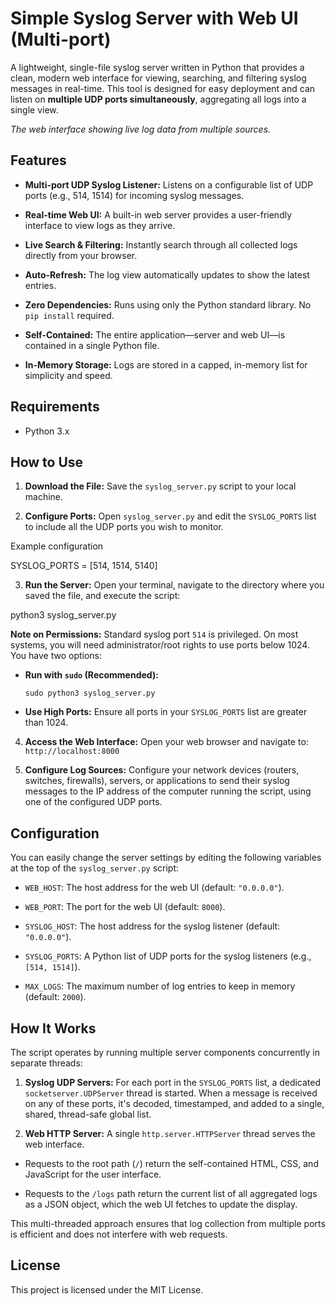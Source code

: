 # Simple Syslog Server with Web UI (Multi-port)

A lightweight, single-file syslog server written in Python that provides a clean, modern web interface for viewing, searching, and filtering syslog messages in real-time. This tool is designed for easy deployment and can listen on **multiple UDP ports simultaneously**, aggregating all logs into a single view.

*The web interface showing live log data from multiple sources.*

## Features

* **Multi-port UDP Syslog Listener:** Listens on a configurable list of UDP ports (e.g., 514, 1514) for incoming syslog messages.

* **Real-time Web UI:** A built-in web server provides a user-friendly interface to view logs as they arrive.

* **Live Search & Filtering:** Instantly search through all collected logs directly from your browser.

* **Auto-Refresh:** The log view automatically updates to show the latest entries.

* **Zero Dependencies:** Runs using only the Python standard library. No `pip install` required.

* **Self-Contained:** The entire application—server and web UI—is contained in a single Python file.

* **In-Memory Storage:** Logs are stored in a capped, in-memory list for simplicity and speed.

## Requirements

* Python 3.x

## How to Use

1. **Download the File:**
   Save the `syslog_server.py` script to your local machine.

2. **Configure Ports:**
   Open `syslog_server.py` and edit the `SYSLOG_PORTS` list to include all the UDP ports you wish to monitor.



Example configuration

SYSLOG_PORTS = [514, 1514, 5140]


3. **Run the Server:**
Open your terminal, navigate to the directory where you saved the file, and execute the script:



python3 syslog_server.py


**Note on Permissions:** Standard syslog port `514` is privileged. On most systems, you will need administrator/root rights to use ports below 1024. You have two options:

* **Run with `sudo` (Recommended):**

  ```
  sudo python3 syslog_server.py
  
  ```

* **Use High Ports:** Ensure all ports in your `SYSLOG_PORTS` list are greater than 1024.

4. **Access the Web Interface:**
Open your web browser and navigate to:
`http://localhost:8000`

5. **Configure Log Sources:**
Configure your network devices (routers, switches, firewalls), servers, or applications to send their syslog messages to the IP address of the computer running the script, using one of the configured UDP ports.

## Configuration

You can easily change the server settings by editing the following variables at the top of the `syslog_server.py` script:

* `WEB_HOST`: The host address for the web UI (default: `"0.0.0.0"`).

* `WEB_PORT`: The port for the web UI (default: `8000`).

* `SYSLOG_HOST`: The host address for the syslog listener (default: `"0.0.0.0"`).

* `SYSLOG_PORTS`: A Python list of UDP ports for the syslog listeners (e.g., `[514, 1514]`).

* `MAX_LOGS`: The maximum number of log entries to keep in memory (default: `2000`).

## How It Works

The script operates by running multiple server components concurrently in separate threads:

1. **Syslog UDP Servers:** For each port in the `SYSLOG_PORTS` list, a dedicated `socketserver.UDPServer` thread is started. When a message is received on any of these ports, it's decoded, timestamped, and added to a single, shared, thread-safe global list.

2. **Web HTTP Server:** A single `http.server.HTTPServer` thread serves the web interface.

* Requests to the root path (`/`) return the self-contained HTML, CSS, and JavaScript for the user interface.

* Requests to the `/logs` path return the current list of all aggregated logs as a JSON object, which the web UI fetches to update the display.

This multi-threaded approach ensures that log collection from multiple ports is efficient and does not interfere with web requests.

## License

This project is licensed under the MIT License.
